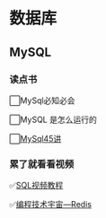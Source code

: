 数据库
===

## MySQL

### 读点书

⬜MySql必知必会

⬜MySQL 是怎么运行的

⬜[MySql45讲](https://funnylog.gitee.io/mysql45/)

### 累了就看看视频

✅[SQL视频教程](https://www.bilibili.com/video/BV1UE41147KC/?vd_source=894a223b85ae44e61e16dcd1a7356db0)

✅[编程技术宇宙—Redis](https://space.bilibili.com/668097429/dynamic)


